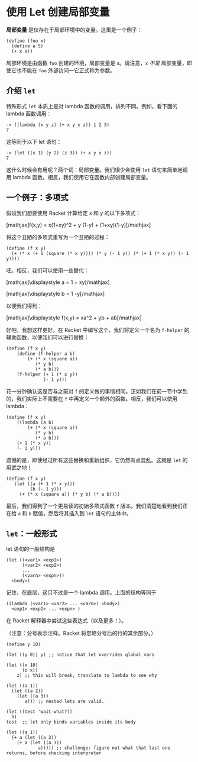 # 使用 Let 创建局部变量

**局部变量** 是仅存在于局部环境中的变量。这里是一个例子：

```
(define (foo x)
  (define a 5)
  (+ x a)) 
```

局部环境是由函数 `foo` 创建的环境，局部变量是 `a`。请注意，`x` *不是* 局部变量，即使它也不能在 `foo` 外部访问—它正式称为参数。

## 介绍 `let`

特殊形式 `let` 本质上是对 lambda 函数的调用，排列不同。例如，看下面的 lambda 函数调用：

```
-> ((lambda (x y z) (+ x y x z)) 1 2 3)
7 
```

这等同于以下 let 语句：

```
-> (let ((x 1) (y 2) (z 3)) (+ x y x z))
7 
```

这什么时候会有用呢？两个词：局部变量。我们很少会使用 `let` 语句来简单地调用 lambda 函数。相反，我们使用它在函数内部创建局部变量。

## 一个例子：多项式

假设我们想要使用 Racket 计算给定 *x* 和 *y* 的以下多项式：

[mathjax]f(x,y) = x(1+xy)^2 + y (1-y) + (1+xy)(1-y)[/mathjax]

将这个丑陋的多项式重写为一个丑陋的过程：

```
(define (f x y)
  (+ (* x (+ 1 (square (* x y)))) (* y (- 1 y)) (* (+ 1 (* x y)) (- 1 y)))) 
```

呸。相反，我们可以使用一些替代：

[mathjax]\displaystyle a = 1 + xy[/mathjax]

[mathjax]\displaystyle b = 1 -y[/mathjax]

以便我们得到：

[mathjax]\displaystyle f(x,y) = xa^2 + yb + ab[/mathjax]

好吧，我想这样更好。在 Racket 中编写这个，我们将定义一个名为 `f-helper` 的辅助函数，以便我们可以进行替换：

```
(define (f x y)
    (define (f-helper a b)
        (+ (* x (square a))
           (* y b)
           (* a b)))
    (f-helper (+ 1 (* x y))
              (- 1 y))) 
```

花一分钟确认这是否与之前对 `f` 的定义做的事情相同。正如我们在前一节中学到的，我们实际上不需要在 `f` 中再定义一个额外的函数。相反，我们可以使用 lambda：

```
(define (f x y)
    ((lambda (a b)
        (+ (* x (square a))
           (* y b)
           (* a b)))
    (+ 1 (* x y))
    (- 1 y))) 
```

遗憾的是，即使经过所有这些替换和重新组织，它仍然有点混乱。这就是 `let` 的用武之地！

```
(define (f x y)
   (let ((a (+ 1 (* x y)))
         (b (- 1 y)))
     (+ (* x (square a)) (* y b) (* a b)))) 
```

最后，我们得到了一个更易读的初始多项式函数 `f` 版本。我们清楚地看到我们正在给 `a` 和 `b` 赋值，然后将其插入到 `let` 语句的主体中。

## `let`：一般形式

let 语句的一般结构是

```
(let ((<var1> <exp1>)
      (<var2> <exp2>)
      ...
      (<varn> <expn>))
  <body>) 
```

记住，在底层，这只不过是一个 lambda 调用。上面的结构等同于

```
((lambda (<var1> <var2> ... <varn>) <body>)
  <exp1> <exp2> ... <expn> ) 
```

在 Racket 解释器中尝试这些表达式（以及更多！）。

（注意：分号表示注释。Racket 将忽略分号后的行的其余部分。）

```
(define y 10)  

(let ((y 0)) y) ;; notice that let overrides global vars  

(let ((x 10)  
      (z x))   
    z) ;; this will break, translate to lambda to see why  

(let ((a 1))  
  (let ((a 2))  
    (let ((a 3))  
       a))) ;; nested lets are valid.   

(let ((test 'wait-what?))  
  5)  
test  ;; let only binds variables inside its body  

(let ((a 1))  
  (+ a (let ((a 2))  
    (+ a (let ((a 3))  
            a))))) ;; challenge: figure out what that last one returns, before checking interpreter 
```
